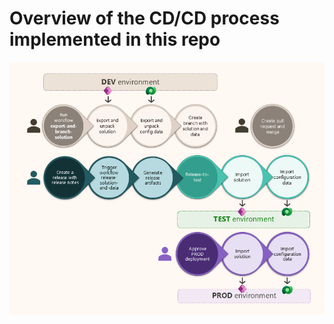 # Overview of the CD/CD process implemented in this repo

![Pipeline Overview](/Pipeline%20Overview.png)
